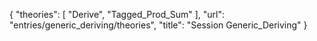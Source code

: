 {
    "theories": [
        "Derive",
        "Tagged_Prod_Sum"
    ],
    "url": "entries/generic_deriving/theories",
    "title": "Session Generic_Deriving"
}